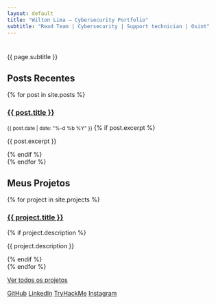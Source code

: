 ```yaml
---
layout: default
title: "Wilton Lima — Cybersecurity Portfolio"
subtitle: "Read Team | Cybersecurity | Support technician | Osint"
---
```


<div class="hero">
  <h1 id="typed" data-text="{{ page.title }}"></h1>
  <p class="subtitle">{{ page.subtitle }}</p>
</div>

<section>
  <h2>Posts Recentes</h2>
  {% for post in site.posts %}
  <div class="card">
    <h3><a href="{{ post.url }}">{{ post.title }}</a></h3>
    <small>{{ post.date | date: "%-d %b %Y" }}</small>
    {% if post.excerpt %}
    <p>{{ post.excerpt }}</p>
    {% endif %}
  </div>
  {% endfor %}
</section>

<section>
  <h2>Meus Projetos</h2>
  {% for project in site.projects %}
  <div class="card">
    <h3><a href="{{ project.url }}">{{ project.title }}</a></h3>
    {% if project.description %}
    <p>{{ project.description }}</p>
    {% endif %}
  </div>
  {% endfor %}
  <p><a href="/projects.html">Ver todos os projetos</a></p>
</section>

<script src="/assets/js/typing.js"></script>

</section>

<script src="/assets/js/typing.js"></script>

<div class="social-links">
  <a href="https://github.com/willimaofc" target="_blank" class="social github">GitHub</a>
  <a href="https://linkedin.com/in/wil-limaofc" target="_blank" class="social linkedin">LinkedIn</a>
  <a href="https://tryhackme.com/p/willimaofc" target="_blank" class="social tryhackme">TryHackMe</a>
  <a href="https://instagram.com/wil_limaofc" target="_blank" class="social instagram">Instagram</a>
</div>

